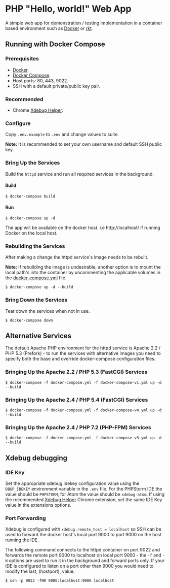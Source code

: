 # PHP "Hello, world!" Web App

A simple web app for demonstration / testing implementation in a container based environment such as [Docker](https://www.docker.com/) or [rkt](https://coreos.com/rkt/).

## Running with Docker Compose

### Prerequisites

- [Docker](https://docs.docker.com/engine/installation/).
- [Docker Compose](https://docs.docker.com/compose/install/).
- Host ports: 80, 443, 9022.
- SSH with a default private/public key pair.

### Recommended

- Chrome [Xdebug Helper](https://chrome.google.com/webstore/detail/xdebug-helper/eadndfjplgieldjbigjakmdgkmoaaaoc).

### Configure

Copy `.env.example` to `.env` and change values to suite.

**Note:** It is recommended to set your own username and default SSH public key.

### Bring Up the Services

Build the `httpd` service and run all required services in the background.

#### Build

```
$ docker-compose build
```

#### Run

```
$ docker-compose up -d
```

The app will be available on the docker host. i.e http://localhost/ if running Docker on the local host.

### Rebuilding the Services

After making a change the httpd service's image needs to be rebuilt.

**Note:** If rebuilding the image is undesirable, another option is to mount the local path's into the container by uncommenting the applicable volumes in the [docker-compose.yml](docker-compose.yml) file.

```
$ docker-compose up -d --build
```

### Bring Down the Services

Tear down the services when not in use.

```
$ docker-compose down
```

## Alternative Services

The default Apache PHP environment for the httpd service is Apache 2.2 / PHP 5.3 (Prefork) - to run the services with alternative images you need to specify both the base and override docker-compose configuration files.

### Bringing Up the Apache 2.2 / PHP 5.3 (FastCGI) Services

```
$ docker-compose -f docker-compose.yml -f docker-compose-v1.yml up -d --build
```

### Bringing Up the Apache 2.4 / PHP 5.4 (FastCGI) Services

```
$ docker-compose -f docker-compose.yml -f docker-compose-v4.yml up -d --build
```

### Bringing Up the Apache 2.4 / PHP 7.2 (PHP-FPM) Services

```
$ docker-compose -f docker-compose.yml -f docker-compose-v3.yml up -d --build
```

## Xdebug debugging

### IDE Key

Set the appropriate xdebug.idekey configuration value using the `DBGP_IDEKEY` environment variable in the `.env` file. For the PHPStorm IDE the value should be `PHPSTORM`, for Atom the value should be `xdebug-atom`. If using the recommended [Xdebug Helper](https://chrome.google.com/webstore/detail/xdebug-helper/eadndfjplgieldjbigjakmdgkmoaaaoc) Chrome extension, set the same IDE Key value in the extensions options.

### Port Forwarding

Xdebug is configured with `xdebug.remote_host = localhost` so SSH can be used to forward the docker host's local port 9000 to port 9000 on the host running the IDE.

The following command connects to the httpd container on port 9022 and forwards the remote port 9000 to localhost on local port 9000 - the `-f` and `-N` options are used to run it in the background and forward ports only. If your IDE is configured to listen on a port other than 9000 you would need to modify the last, (hostport), value.

```
$ ssh -p 9022 -fNR 9000:localhost:9000 localhost
```
